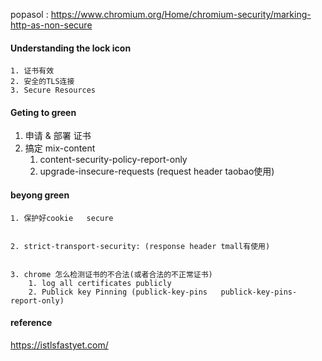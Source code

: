 popasol : https://www.chromium.org/Home/chromium-security/marking-http-as-non-secure

#### Understanding the lock icon

	1. 证书有效
	2. 安全的TLS连接
	3. Secure Resources

#### Geting to green 
1. 申请 & 部署 证书
2. 搞定 mix-content
	1. content-security-policy-report-only
	2. upgrade-insecure-requests (request header taobao使用)

#### beyong green

	1. 保护好cookie   secure


	2. strict-transport-security: (response header tmall有使用)


	3. chrome 怎么检测证书的不合法(或者合法的不正常证书)
		1. log all certificates publicly
		2. Publick key Pinning (publick-key-pins   publick-key-pins-report-only)

#### reference

https://istlsfastyet.com/